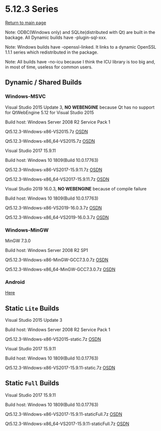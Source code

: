 # 5.12.3 Series

[Return to main page](index.md)

Note: ODBC(Windows only) and SQLite(distributed with Qt) are built in the backage. All Dynamic builds have -plugin-sql-xxx.

Note: Windows builds have -openssl-linked. It links to a dynamic OpenSSL 1.1.1 series which redistributed in the package.

Note: All builds have -no-icu because I think the ICU library is too big and, in most of time, useless for common users.

## Dynamic / Shared Builds

### Windows-MSVC

Visual Studio 2015 Update 3, __NO WEBENGINE__ because Qt has no support for QtWebEngine 5.12 for Visual Studio 2015

Build host: Windows Server 2008 R2 Service Pack 1

Qt5.12.3-Windows-x86-VS2015.7z [OSDN](https://osdn.net/downloads/users/24/24075/Qt5.12.3-Windows-x86-VS2015.7z/)

Qt5.12.3-Windows-x86_64-VS2015.7z [OSDN](https://osdn.net/downloads/users/24/24074/Qt5.12.3-Windows-x86_64-VS2015.7z/)

Visual Studio 2017 15.9.11

Build host: Windows 10 1809(Build 10.0.17763)

Qt5.12.3-Windows-x86-VS2017-15.9.11.7z [OSDN](https://osdn.net/downloads/users/24/24078/Qt5.12.3-Windows-x86-VS2017-15.9.11.7z/)

Qt5.12.3-Windows-x86_64-VS2017-15.9.11.7z [OSDN](https://osdn.net/downloads/users/24/24091/Qt5.12.3-Windows-x86_64-VS2017-15.9.11.7z/)

Visual Studio 2019 16.0.3, __NO WEBENGINE__ because of compile failure

Build host: Windows 10 1809(Build 10.0.17763)

Qt5.12.3-Windows-x86-VS2019-16.0.3.7z [OSDN](https://osdn.net/downloads/users/24/24076/Qt5.12.3-Windows-x86-VS2019-16.0.3.7z/)

Qt5.12.3-Windows-x86_64-VS2019-16.0.3.7z [OSDN](https://osdn.net/downloads/users/24/24072/Qt5.12.3-Windows-x86_64-VS2019-16.0.3.7z/)

### Windows-MinGW

MinGW 7.3.0

Build host: Windows Server 2008 R2 SP1

Qt5.12.3-Windows-x86-MinGW-GCC7.3.0.7z [OSDN](https://osdn.net/downloads/users/24/24073/Qt5.12.3-Windows-x86-MinGW-GCC7.3.0.7z/)

Qt5.12.3-Windows-x86_64-MinGW-GCC7.3.0.7z [OSDN](https://osdn.net/downloads/users/24/24071/Qt5.12.3-Windows-x86_64-MinGW-GCC7.3.0.7z/)

### Android

[Here](5.12.3-android.md)

## Static `Lite` Builds

Visual Studio 2015 Update 3

Build host: Windows Server 2008 R2 Service Pack 1

Qt5.12.3-Windows-x86-VS2015-static.7z [OSDN](https://osdn.net/downloads/users/24/24087/Qt5.12.3-Windows-x86-VS2015-static.7z/)

Visual Studio 2017 15.9.11

Build host: Windows 10 1809(Build 10.0.17763)

Qt5.12.3-Windows-x86-VS2017-15.9.11-static.7z [OSDN](https://osdn.net/downloads/users/24/24092/Qt5.12.3-Windows-x86-VS2017-15.9.11-static.7z/)

## Static `Full` Builds

Visual Studio 2017 15.9.11

Build host: Windows 10 1809(Build 10.0.17763)

Qt5.12.3-Windows-x86-VS2017-15.9.11-staticFull.7z [OSDN](https://osdn.net/downloads/users/24/24088/Qt5.12.3-Windows-x86-VS2017-15.9.11-staticFull.7z/)

Qt5.12.3-Windows-x86_64-VS2017-15.9.11-staticFull.7z [OSDN](https://osdn.net/downloads/users/24/24090/Qt5.12.3-Windows-x86_64-VS2017-15.9.11-staticFull.7z/)
